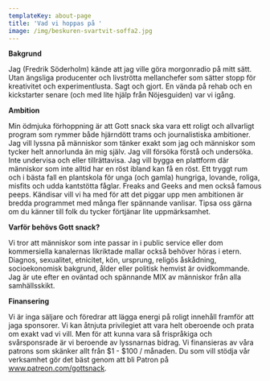 ```yaml
---
templateKey: about-page
title: 'Vad vi hoppas på '
image: /img/beskuren-svartvit-soffa2.jpg
---
```

**Bakgrund**

Jag (Fredrik Söderholm) kände att jag ville göra morgonradio på mitt sätt. Utan ängsliga producenter och livströtta mellanchefer som sätter stopp för  kreativitet och experimentlusta. Sagt och gjort. En vända på rehab och en kickstarter senare (och med lite hjälp från Nöjesguiden) var vi igång.   

**Ambition** 

Min ödmjuka förhoppning är att Gott snack ska vara ett roligt och allvarligt program som rymmer både hjärndött trams och journalistiska ambitioner. Jag vill lyssna på människor som tänker exakt som jag och människor som tycker helt annorlunda än mig själv. Jag vill försöka förstå och undersöka. Inte undervisa och eller tillrättavisa. Jag vill bygga en plattform där människor som inte alltid har en röst ibland kan få en röst. Ett tryggt rum och i bästa fall en plantskola för unga (och gamla) hungriga, lovande, roliga, misfits och udda kantstötta fåglar. Freaks and Geeks and men också famous peeps. Kändisar vill vi ha med för att det piggar upp men ambitionen är bredda programmet med många fler spännande vanlisar. Tipsa oss gärna om du känner till folk du tycker förtjänar lite uppmärksamhet. 

**Varför behövs Gott snack?** 

Vi tror att människor som inte passar in i public service eller dom kommersiella kanalernas likriktade mallar också behöver höras i etern. Diagnos, sexualitet, etnicitet, kön, ursprung, religös åskådning, socioekonomisk bakgrund, ålder eller politisk hemvist är ovidkommande. Jag är ute efter en oväntad och spännande MIX av människor från alla samhällsskikt.

**Finansering** 

Vi är inga säljare och föredrar att lägga energi på roligt innehåll framför att jaga sponsorer. Vi kan åtnjuta privilegiet att vara helt oberoende och prata om exakt vad vi vill. Men för att kunna vara så frispråkiga och svårsponsrade är vi beroende av lyssnarnas bidrag. Vi finansieras av våra patrons som skänker allt från $1 - $100 / månaden. Du som vill stödja vår verksamhet gör det bäst genom att bli Patron på www.patreon.com/gottsnack.
